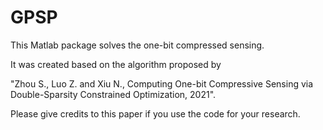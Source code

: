 # GPSP
This Matlab package solves the one-bit compressed sensing.

It was created based on the algorithm proposed by 

"Zhou S., Luo Z. and Xiu N., Computing One-bit Compressive Sensing via Double-Sparsity Constrained Optimization, 2021".

Please give credits to this paper if you use the code for your research.


